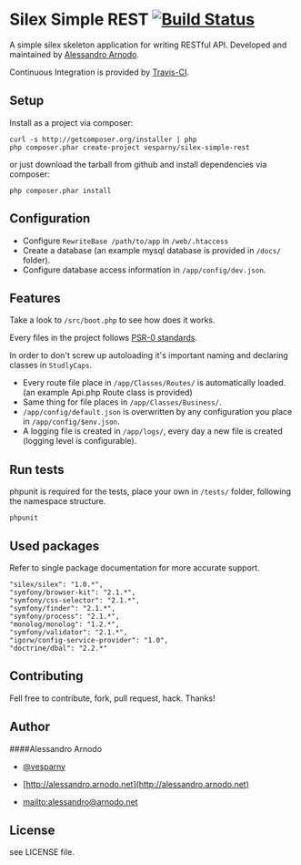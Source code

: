 # Silex Simple REST [![Build Status](https://secure.travis-ci.org/vesparny/silex-simple-rest.png)](http://travis-ci.org/vesparny/silex-simple-rest)

A simple silex skeleton application for writing RESTful API. Developed and maintained by [Alessandro Arnodo](http://alessandro.arnodo.net).

Continuous Integration is provided by [Travis-CI](http://travis-ci.org/).

## Setup

Install as a project via composer:

    curl -s http://getcomposer.org/installer | php
    php composer.phar create-project vesparny/silex-simple-rest
    
or just download the tarball from github and install dependencies via composer:

    php composer.phar install

## Configuration

- Configure `RewriteBase /path/to/app` in `/web/.htaccess`
- Create a database (an example mysql database is provided in `/docs/` folder).
- Configure database access information in `/app/config/dev.json`.

## Features

Take a look to `/src/boot.php` to see how does it works.

Every files in the project follows [PSR-0 standards](https://github.com/php-fig/fig-standards/blob/master/accepted/PSR-0.md).

In order to don't screw up autoloading it's important naming and declaring classes in `StudlyCaps`.

- Every route file place in `/app/Classes/Routes/` is automatically loaded. (an example Api.php Route class is provided)
- Same thing for file places in `/app/Classes/Business/`.
- `/app/config/default.json` is overwritten by any configuration you place in `/app/config/$env.json`.
- A logging file is created in `/app/logs/`, every day a new file is created (logging level is configurable).

## Run tests

phpunit is required for the tests, place your own in `/tests/` folder, following the namespace structure.

	phpunit

## Used packages

Refer to single package documentation for more accurate support.

	"silex/silex": "1.0.*",
    "symfony/browser-kit": "2.1.*",
    "symfony/css-selector": "2.1.*",
    "symfony/finder": "2.1.*",
    "symfony/process": "2.1.*",
    "monolog/monolog": "1.2.*",
    "symfony/validator": "2.1.*",
    "igorw/config-service-provider": "1.0",
	"doctrine/dbal": "2.2.*"

## Contributing

Fell free to contribute, fork, pull request, hack. Thanks!

## Author

####Alessandro Arnodo

+	[@vesparny](https://twitter.com/vesparny)

+	[http://alessandro.arnodo.net](http://alessandro.arnodo.net)

+	<mailto:alessandro@arnodo.net>

## License

see LICENSE file.
